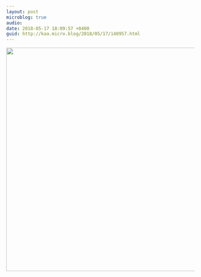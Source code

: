 ```yaml
---
layout: post
microblog: true
audio: 
date: 2018-05-17 18:09:57 +0400
guid: http://kaa.micro.blog/2018/05/17/140957.html
---
```



<img src="https://www.kaa.bz/uploads/2018/cb944c1658.jpg" width="600" height="599" />
